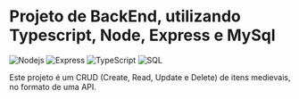 # Projeto de BackEnd, utilizando Typescript, Node, Express e MySql

<img alt="Nodejs" src="https://img.shields.io/badge/-Nodejs-black?style=flat-square&logo=Node.js">   <img alt="Express" src="https://img.shields.io/badge/-Express-black?style=flat-square&logo=Express">   <img alt="TypeScript" src="https://img.shields.io/badge/-TypeScript-black?style=flat-square&logo=typescript">   <img alt="SQL" src="https://img.shields.io/badge/-SQL-black?style=flat-square&logo=MySQL">
  
Este projeto é um CRUD (Create, Read, Update e Delete) de itens medievais, no formato de uma API.
